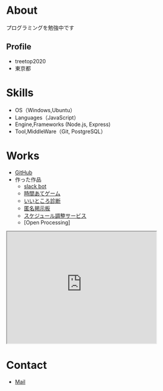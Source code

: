 # About
プログラミングを勉強中です

## Profile
- treetop2020
- 東京都

# Skills
- OS（Windows,Ubuntu）
- Languages（JavaScript）
- Engine,Frameworks (Node.js, Express)
- Tool,MiddleWare（Git, PostgreSQL）

# Works
- [GitHub](https://github.com/treetop2020)
- 作った作品
  - [slack bot](作品2のURL)
  - [時間あてゲーム](作品1のURL)
  - [いいところ診断](作品1のURL)
  - [匿名掲示板](作品1のURL)
  - [スケジュール調整サービス](作品1のURL)
  - [Open Processing]
 <iframe src="https://www.openprocessing.org/sketch/955805/embed/" width="400" height="300"></iframe>
 
# Contact
- [Mail](mailto:programmmmming@gmail.com)


